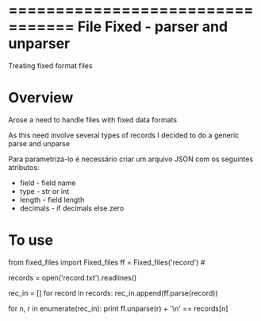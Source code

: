 =================================
 File Fixed - parser and unparser
=================================

Treating fixed format files

Overview
========

Arose a need to handle files with fixed data formats

As this need involve several types of records I decided to do a generic parse and  unparse

Para parametrizá-lo é necessário criar um arquivo JSON com os seguintes atributos:

- field    - field name
- type     - str or int
- length   - field length
- decimals - if decimals else zero

To use
======

from fixed_files import Fixed_files
ff = Fixed_files('record') #

records = open('record.txt').readlines()

rec_in = []
for record in records:
     rec_in.append(ff.parse(record))

for n, r in enumerate(rec_in):
     print ff.unparse(r) + '\n' == records[n]



